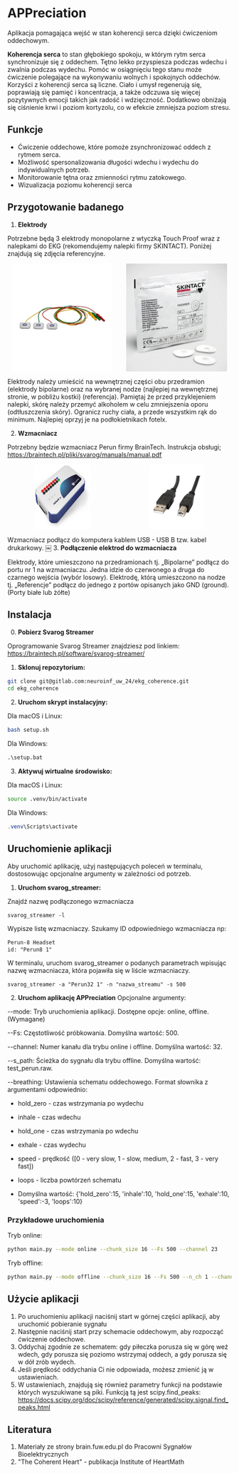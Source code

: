 # APPreciation
Aplikacja pomagająca wejść w stan koherencji serca dzięki ćwiczeniom oddechowym.

**Koherencja serca** to stan głębokiego spokoju, w którym rytm serca synchronizuje się z oddechem. Tętno lekko przyspiesza podczas wdechu i zwalnia podczas wydechu. Pomóc w osiągnięciu tego stanu może ćwiczenie polegające na wykonywaniu wolnych i spokojnych oddechów. Korzyści z koherencji serca są liczne. Ciało i umysł regenerują się, poprawiają się pamięć i koncentracja, a także odczuwa się więcej pozytywnych emocji takich jak radość i wdzięczność. Dodatkowo obniżają się ciśnienie krwi i poziom kortyzolu, co w efekcie zmniejsza poziom stresu.

## Funkcje
* Ćwiczenie oddechowe, które pomoże zsynchronizować oddech z rytmem serca.
* Możliwość spersonalizowania długości wdechu i wydechu do indywidualnych potrzeb.
* Monitorowanie tętna oraz zmienności rytmu zatokowego.
* Wizualizacja poziomu koherencji serca

## Przygotowanie badanego

1. **Elektrody** 

Potrzebne będą 3 elektrody monopolarne z wtyczką Touch Proof wraz z nalepkami do EKG (rekomendujemy nalepki firmy SKINTACT). 
Poniżej znajdują się zdjęcia referencyjne. 

<div style="display: flex; justify-content: space-around;">
<img src="assets/images/1.jpeg" alt="Obrazek 1" style="width: 45%; margin-right: 10px;" />
<img src="assets/images/2.jpeg" alt="Obrazek 2" style="width: 45%;" />
</div>

Elektrody należy umieścić na wewnętrznej części obu przedramion (elektrody bipolarne) oraz na wybranej nodze (najlepiej na wewnętrznej stronie, w pobliżu kostki) (referencja). Pamiętaj że przed przyklejeniem nalepki, skórę należy przemyć  alkoholem w celu zmniejszenia oporu (odtłuszczenia skóry). Ogranicz ruchy ciała, a przede wszystkim rąk do minimum. Najlepiej oprzyj je na podłokietnikach fotelx.

2. **Wzmacniacz**

Potrzebny będzie wzmacniacz Perun firmy BrainTech. Instrukcja obsługi;
https://braintech.pl/pliki/svarog/manuals/manual.pdf

<div style="display: flex; justify-content: space-around;">
<img src="assets/images/3.jpeg" alt="Obrazek 3" style="width: 25%; margin-right: 10px;" />
<img src="assets/images/4.jpeg" alt="Obrazek 4" style="width: 25%;" />
</div>

Wzmacniacz podłącz do komputera kablem USB - USB B tzw. kabel drukarkowy.
￼
3. **Podłączenie elektrod do wzmacniacza**

Elektrody, które umieszczono na przedramionach tj. „Bipolarne” podłącz do portu nr 1 na wzmacniaczu. Jedna idzie do czerwonego a druga do czarnego wejścia (wybór losowy). Elektrodę, którą umieszczono na nodze tj. „Referencje” podłącz do jednego z portów opisanych jako GND (ground). (Porty białe lub żółte)

## Instalacja

0. **Pobierz Svarog Streamer**

Oprogramowanie Svarog Streamer znajdziesz pod linkiem:
https://braintech.pl/software/svarog-streamer/

1. **Sklonuj repozytorium:**

```bash
git clone git@gitlab.com:neuroinf_uw_24/ekg_coherence.git
cd ekg_coherence
```

2. **Uruchom skrypt instalacyjny:**

Dla macOS i Linux:
```bash
bash setup.sh 
```
Dla Windows:
```bat
.\setup.bat      
```

3. **Aktywuj wirtualne środowisko:**

Dla macOS i Linux:
```bash
source .venv/bin/activate 
```
Dla Windows:
```PowerShell
.venv\Scripts\activate
```
## Uruchomienie aplikacji 
Aby uruchomić aplikację, użyj następujących poleceń w terminalu, dostosowując opcjonalne argumenty w zależności od potrzeb.

1. **Uruchom svarog_streamer:**

Znajdź nazwę podłączonego wzmacniacza
```
svarog_streamer -l 
```

Wypisze listę wzmacniaczy. Szukamy ID odpowiedniego wzmacniacza np: 
```
Perun-8 Headset
id: "Perun8 1"
```

W terminalu, uruchom svarog_streamer o podanych parametrach wpisując nazwę wzmacniacza, która pojawiła się w liście wzmacniaczy.
```
svarog_streamer -a "Perun32 1" -n "nazwa_streamu" -s 500
```

2. **Uruchom aplikację APPreciation**
Opcjonalne argumenty:

--mode: Tryb uruchomienia aplikacji. Dostępne opcje: online, offline. (Wymagane)

--Fs: Częstotliwość próbkowania. Domyślna wartość: 500.

--channel: Numer kanału dla trybu online i offline. Domyślna wartość: 32.

--s_path: Ścieżka do sygnału dla trybu offline. Domyślna wartość: test_perun.raw.

--breathing: Ustawienia schematu oddechowego. Format słownika z argumentami odpowiednio:

* hold_zero - czas wstrzymania po wydechu

* inhale - czas wdechu

* hold_one - czas wstrzymania po wdechu

* exhale - czas wydechu

* speed - prędkość ([0 - very slow, 1 - slow, medium, 2 - fast, 3 - very fast])

* loops - liczba powtórzeń schematu

* Domyślna wartość: {'hold_zero':15, 'inhale':10, 'hold_one':15, 'exhale':10, 'speed':-3, 'loops':10}

### Przykładowe uruchomienia
Tryb online:

```bash
python main.py --mode online --chunk_size 16 --Fs 500 --channel 23
```

Tryb offline:

```bash
python main.py --mode offline --chunk_size 16 --Fs 500 --n_ch 1 --channel 0 --s_path test_perun.raw
```


## Użycie aplikacji
1. Po uruchomieniu aplikacji naciśnij start w górnej części aplikacji, aby uruchomić pobieranie sygnału
2. Następnie naciśnij start przy schemacie oddechowym, aby rozpocząć ćwiczenie oddechowe.
3. Oddychaj zgodnie ze schematem: gdy piłeczka porusza się w górę weź wdech, gdy porusza się poziomo wstrzymaj oddech, a gdy porusza się w dół zrób wydech.
4. Jeśli prędkość oddychania Ci nie odpowiada, możesz zmienić ją w ustawieniach.
5. W ustawieniach, znajdują się również parametry funkcji na podstawie których wyszukiwane są piki. Funkcją tą jest scipy.find_peaks: https://docs.scipy.org/doc/scipy/reference/generated/scipy.signal.find_peaks.html

## Literatura
1. Materiały ze strony brain.fuw.edu.pl do Pracowni Sygnałów Bioelektrycznych
2. "The Coherent Heart" - publikacja Institute of HeartMath